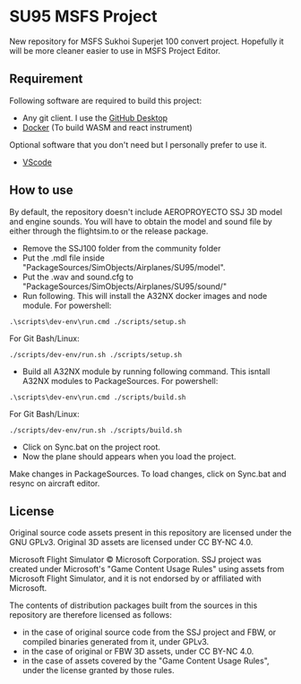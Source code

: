# SU95 MSFS Project
New repository for MSFS Sukhoi Superjet 100 convert project. Hopefully it will be more cleaner easier to use in MSFS Project Editor.

 ## Requirement
Following software are required to build this project:
- Any git client. I use the [GitHub Desktop](https://desktop.github.com/)
- [Docker](https://docs.docker.com/get-docker/) (To build WASM and react instrument)

Optional software that you don't need but I personally prefer to use it.
- [VScode](https://code.visualstudio.com/download)

 ## How to use
By default, the repository doesn't include AEROPROYECTO SSJ 3D model and engine sounds. You will have to obtain the model and sound file by either through the flightsim.to or the release package.
- Remove the SSJ100 folder from the community folder
- Put the .mdl file inside "PackageSources/SimObjects/Airplanes/SU95/model".
- Put the .wav and sound.cfg to "PackageSources/SimObjects/Airplanes/SU95/sound/"
- Run following. This will install the A32NX docker images and node module.
For powershell:
```shell
.\scripts\dev-env\run.cmd ./scripts/setup.sh
```
For Git Bash/Linux:
```shell
./scripts/dev-env/run.sh ./scripts/setup.sh
```
- Build all A32NX module by running following command. This isntall A32NX modules to PackageSources.
For powershell:
```shell
.\scripts\dev-env\run.cmd ./scripts/build.sh
```
For Git Bash/Linux:
```shell
./scripts/dev-env/run.sh ./scripts/build.sh
```
- Click on Sync.bat on the project root.
- Now the plane should appears when you load the project.

Make changes in PackageSources. To load changes, click on Sync.bat and resync on aircraft editor.

 ## License

Original source code assets present in this repository are licensed under the GNU GPLv3.
Original 3D assets are licensed under CC BY-NC 4.0.

Microsoft Flight Simulator © Microsoft Corporation. SSJ project was created under Microsoft's "Game Content Usage Rules" using assets from Microsoft Flight Simulator, and it is not endorsed by or affiliated with Microsoft.

The contents of distribution packages built from the sources in this repository are therefore licensed as follows:

- in the case of original source code from the SSJ project and FBW, or compiled binaries generated from it, under GPLv3.
- in the case of original or FBW 3D assets, under CC BY-NC 4.0.
- in the case of assets covered by the "Game Content Usage Rules", under the license granted by those rules.
